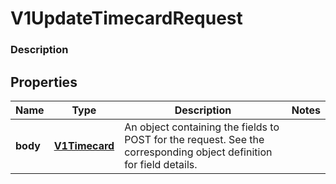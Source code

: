 
# V1UpdateTimecardRequest

### Description



## Properties
Name | Type | Description | Notes
------------ | ------------- | ------------- | -------------
**body** | [**V1Timecard**](V1Timecard.md) | An object containing the fields to POST for the request. See the corresponding object definition for field details. | 




